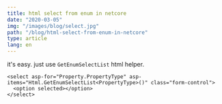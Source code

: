 ```yaml
---
title: html select from enum in netcore
date: "2020-03-05"
img: "/images/blog/select.jpg"
path: "/blog/html-select-from-enum-in-netcore"
type: article
lang: en
---
```


it's easy. just use `GetEnumSelectList` html helper.

```cshtml
<select asp-for="Property.PropertyType" asp-items="Html.GetEnumSelectList<PropertyType>()" class="form-control">
  <option selected></option>
</select>
```
